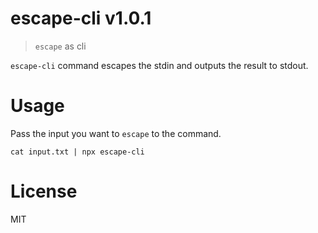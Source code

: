 # escape-cli v1.0.1

> `escape` as cli

`escape-cli` command escapes the stdin and outputs the result to stdout.

# Usage

Pass the input you want to `escape` to the command.

```
cat input.txt | npx escape-cli
```

# License

MIT
